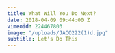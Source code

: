 ```yaml
---
title: What Will You Do Next?
date: 2018-04-09 09:44:00 Z
vimeoid: 224467803
image: "/uploads/JACO222(1)d.jpg"
subtitle: Let's Do This
---
```



